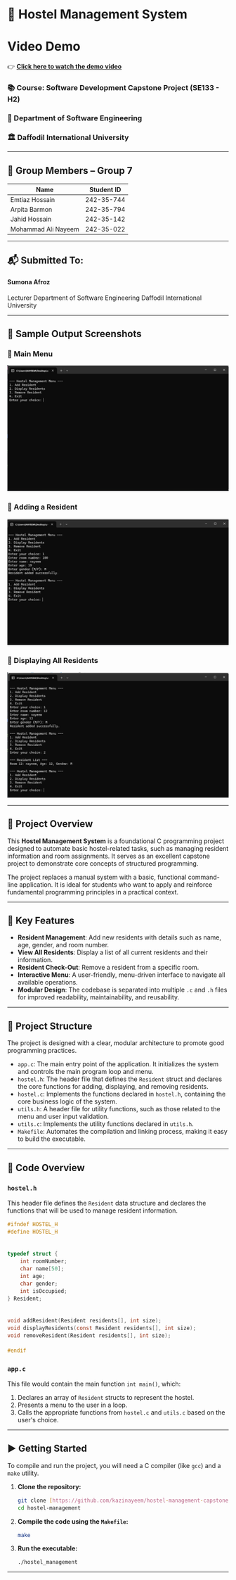 # 🏨 Hostel Management System
# Video Demo

👉 **[Click here to watch the demo video](https://youtu.be/NdH-h84pFfU)**

### 📚 Course: Software Development Capstone Project (SE133 - H2)
### 🏫 Department of Software Engineering
### 🏛️ Daffodil International University

---

## 👥 Group Members – Group 7

| Name | Student ID |
|---|---|
| Emtiaz Hossain | 242-35-744 |
| Arpita Barmon | 242-35-794 |
| Jahid Hossain | 242-35-142 |
| Mohammad Ali Nayeem | 242-35-022 |

---

## 📬 Submitted To:

#### **Sumona Afroz**
Lecturer
Department of Software Engineering
Daffodil International University

---

## 🧪 Sample Output Screenshots

### 🔸 Main Menu
![Main Menu](screenshots/image1.png)

### 🔸 Adding a Resident
![Add Resident](screenshots/image2.png)

### 🔸 Displaying All Residents
![Display Residents](screenshots/image3.png)

---

## 📌 Project Overview

This **Hostel Management System** is a foundational C programming project designed to automate basic hostel-related tasks, such as managing resident information and room assignments. It serves as an excellent capstone project to demonstrate core concepts of structured programming.

The project replaces a manual system with a basic, functional command-line application. It is ideal for students who want to apply and reinforce fundamental programming principles in a practical context.

---

## 🧠 Key Features

-   **Resident Management**: Add new residents with details such as name, age, gender, and room number.
-   **View All Residents**: Display a list of all current residents and their information.
-   **Resident Check-Out**: Remove a resident from a specific room.
-   **Interactive Menu**: A user-friendly, menu-driven interface to navigate all available operations.
-   **Modular Design**: The codebase is separated into multiple `.c` and `.h` files for improved readability, maintainability, and reusability.

---

## 📂 Project Structure

The project is designed with a clear, modular architecture to promote good programming practices.

-   `app.c`: The main entry point of the application. It initializes the system and controls the main program loop and menu.
-   `hostel.h`: The header file that defines the `Resident` struct and declares the core functions for adding, displaying, and removing residents.
-   `hostel.c`: Implements the functions declared in `hostel.h`, containing the core business logic of the system.
-   `utils.h`: A header file for utility functions, such as those related to the menu and user input validation.
-   `utils.c`: Implements the utility functions declared in `utils.h`.
-   `Makefile`: Automates the compilation and linking process, making it easy to build the executable.

---

## 🔧 Code Overview

### `hostel.h`
This header file defines the `Resident` data structure and declares the functions that will be used to manage resident information.

```c
#ifndef HOSTEL_H
#define HOSTEL_H


typedef struct {
    int roomNumber;
    char name[50];
    int age;
    char gender;
    int isOccupied;
} Resident;


void addResident(Resident residents[], int size);
void displayResidents(const Resident residents[], int size);
void removeResident(Resident residents[], int size);

#endif 
```

### `app.c`
This file would contain the main function `int main()`, which:
1. Declares an array of `Resident` structs to represent the hostel.
2. Presents a menu to the user in a loop.
3. Calls the appropriate functions from `hostel.c` and `utils.c` based on the user's choice.

---

## ▶️ Getting Started

To compile and run the project, you will need a C compiler (like `gcc`) and a `make` utility.

1.  **Clone the repository:**
    ```sh
    git clone [https://github.com/kazinayeem/hostel-management-capstone.git](https://github.com/kazinayeem/hostel-management-capstone.git)
    cd hostel-management
    ```

2.  **Compile the code using the `Makefile`:**
    ```sh
    make
    ```

3.  **Run the executable:**
    ```sh
    ./hostel_management
    ```

---


